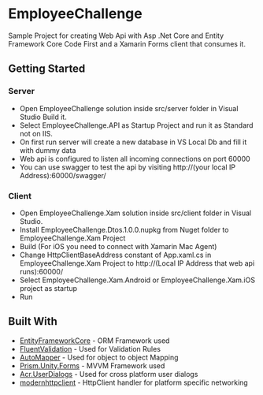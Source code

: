 # EmployeeChallenge

Sample Project for creating Web Api with Asp .Net Core and Entity Framework Core Code First
and a Xamarin Forms client that consumes it.

## Getting Started

### Server

* Open EmployeeChallenge solution inside src/server folder in Visual Studio Build it.
* Select EmployeeChallenge.API as Startup Project and run it as Standard not on IIS.
* On first run server will create a new database in VS Local Db and fill it with dummy data
* Web api is configured to listen all incoming connections on port 60000
* You can use swagger to test the api by visiting http://(your local IP Address):60000/swagger/

### Client
* Open EmployeeChallenge.Xam solution inside src/client folder in Visual Studio.
* Install EmployeeChallenge.Dtos.1.0.0.nupkg from Nuget folder to EmployeeChallenge.Xam Project
* Build (For iOS you need to connect with Xamarin Mac Agent)
* Change HttpClientBaseAddress constant of App.xaml.cs in EmployeeChallenge.Xam Project
  to http://(Local IP Address that web api runs):60000/
* Select EmployeeChallenge.Xam.Android or EmployeeChallenge.Xam.iOS project as startup
* Run

## Built With

* [EntityFrameworkCore](https://www.nuget.org/packages/Microsoft.EntityFrameworkCore/2.0.1) - ORM Framework used
* [FluentValidation](https://www.nuget.org/packages/FluentValidation/7.4.0) - Used for Validation Rules
* [AutoMapper](https://www.nuget.org/packages/AutoMapper/6.2.2) - Used for object to object Mapping
* [Prism.Unity.Forms](https://www.nuget.org/packages/Prism.Unity.Forms/7.0.0.396) - MVVM Framework used
* [Acr.UserDialogs](https://www.nuget.org/packages/Acr.UserDialogs/7.0.1) - Used for cross platform user dialogs
* [modernhttpclient](https://www.nuget.org/packages/modernhttpclient/2.4.2) - HttpClient handler for platform specific networking




